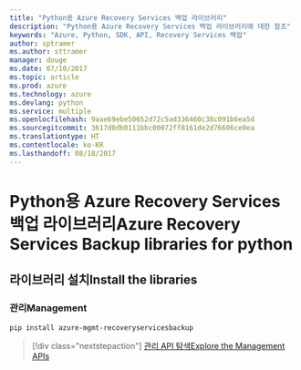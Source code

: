 ```yaml
---
title: "Python용 Azure Recovery Services 백업 라이브러리"
description: "Python용 Azure Recovery Services 백업 라이브러리에 대한 참조"
keywords: "Azure, Python, SDK, API, Recovery Services 백업"
author: sptramer
ms.author: sttramer
manager: douge
ms.date: 07/10/2017
ms.topic: article
ms.prod: azure
ms.technology: azure
ms.devlang: python
ms.service: multiple
ms.openlocfilehash: 9aae69ebe50652d72c5ad336460c38c091b6ea5d
ms.sourcegitcommit: 3617d0db0111bbc00072ff8161de2d76606ce0ea
ms.translationtype: HT
ms.contentlocale: ko-KR
ms.lasthandoff: 08/18/2017
---
```

# <a name="azure-recovery-services-backup-libraries-for-python"></a><span data-ttu-id="90ad1-104">Python용 Azure Recovery Services 백업 라이브러리</span><span class="sxs-lookup"><span data-stu-id="90ad1-104">Azure Recovery Services Backup libraries for python</span></span>

## <a name="install-the-libraries"></a><span data-ttu-id="90ad1-105">라이브러리 설치</span><span class="sxs-lookup"><span data-stu-id="90ad1-105">Install the libraries</span></span>


### <a name="management"></a><span data-ttu-id="90ad1-106">관리</span><span class="sxs-lookup"><span data-stu-id="90ad1-106">Management</span></span>

```bash
pip install azure-mgmt-recoveryservicesbackup
```
> [!div class="nextstepaction"]
> [<span data-ttu-id="90ad1-107">관리 API 탐색</span><span class="sxs-lookup"><span data-stu-id="90ad1-107">Explore the Management APIs</span></span>](/python/api/overview/azure/recoveryservicesbackup/managementlibrary)